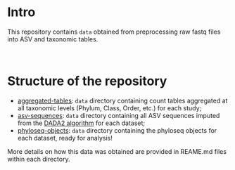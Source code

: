 # Intro
This repository contains `data` obtained from preprocessing raw fastq files into ASV and taxonomic tables.

<br/>

# Structure of the repository
- [aggregated-tables](aggregated-tables/): `data` directory containing count tables aggregated at all taxonomic levels (Phylum, Class, Order, etc.) for each study;
- [asv-sequences](asv-sequences/): `data` directory containing all ASV sequences imputed from the [DADA2 algorithm](https://benjjneb.github.io/dada2/) for each dataset;
- [phyloseq-objects](phyloseq-objects/): `data` directory containing the phyloseq objects for each dataset, ready for analysis!

More details on how this data was obtained are provided in REAME.md files within each directory.